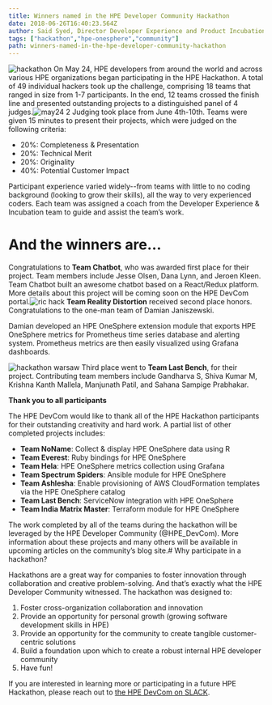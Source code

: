 ```yaml
---
title: Winners named in the HPE Developer Community Hackathon  
date: 2018-06-26T16:40:23.564Z
author: Said Syed, Director Developer Experience and Product Incubation at HPE 
tags: ["hackathon","hpe-onesphere","community"]
path: winners-named-in-the-hpe-developer-community-hackathon
---
```

![hackathon](/uploads/media/2018/6/hackathon-1530031408442.png)
On May 24, HPE developers from around the world and across various HPE organizations began participating in the HPE Hackathon. A total of 49 individual hackers took up the challenge, comprising 18 teams that ranged in size from 1-7 participants. In the end, 12 teams crossed the finish line and presented outstanding projects to a distinguished panel of 4 judges.![may24 2](/uploads/media/2018/6/may24-2-1530031551619.jpg)
Judging took place from June 4th-10th. Teams were given 15 minutes to present their projects, which were judged on the following criteria:
- 20%: Completeness & Presentation
- 20%: Technical Merit
- 20%: Originality
- 40%: Potential Customer Impact 

Participant experience varied widely--from teams with little to no coding background (looking to grow their skills), all the way to very experienced coders. Each team was assigned a coach from the Developer Experience & Incubation team to guide and assist the team’s work.

# And the winners are… 

Congratulations to **Team Chatbot**, who was awarded first place for their project. Team members include Jesse Olsen, Dana Lynn, and Jeroen Kleen. Team Chatbot built an awesome chatbot based on a React/Redux platform. More details about this project will be coming soon on the HPE DevCom portal.![ric hack](/uploads/media/2018/6/ric-hack-1530031624425.jpg)
**Team Reality Distortion** received second place honors. Congratulations to the one-man team of Damian Janiszewski.

Damian developed an HPE OneSphere extension module that exports HPE OneSphere metrics for Prometheus time series database and alerting system. Prometheus metrics are then easily visualized using Grafana dashboards.

![hackathon warsaw](/uploads/media/2018/6/image-uploaded-from-ios-1530031727049.jpg)
Third place went to **Team Last Bench**, for their project. Contributing team members include Gandharva S, Shiva Kumar M, Krishna Kanth Mallela, Manjunath Patil, and Sahana Sampige Prabhakar.

**Thank you to all participants**

The HPE DevCom would like to thank all of the HPE Hackathon participants for their outstanding creativity and hard work. A partial list of other completed projects includes:
- **Team NoName**: Collect & display HPE OneSphere data using R
- **Team Everest**: Ruby bindings for HPE OneSphere
- **Team Hela**: HPE OneSphere metrics collection using Grafana
- **Team Spectrum Spiders**: Ansible module for HPE OneSphere
- **Team Ashlesha**: Enable provisioning of AWS CloudFormation templates via the HPE OneSphere catalog
- **Team Last Bench**: ServiceNow integration with HPE OneSphere
- **Team India Matrix Master**: Terraform module for HPE OneSphere

The work completed by all of the teams during the hackathon will be leveraged by the HPE Developer Community (@HPE_DevCom). More information about these projects and many others will be available in upcoming articles on the community’s blog site.# Why participate in a hackathon?

Hackathons are a great way for companies to foster innovation through collaboration and creative problem-solving. And that’s exactly what the HPE Developer Community witnessed. The hackathon was designed to: 

1.	Foster cross-organization collaboration and innovation 
2.	Provide an opportunity for personal growth (growing software development skills in HPE)
3.	Provide an opportunity for the community to create tangible customer-centric solutions
4.	Build a foundation upon which to create a robust internal HPE developer community
5.	Have fun!

If you are interested in learning more or participating in a future HPE Hackathon, please reach out to [the HPE DevCom on SLACK](https://www.labs.hpe.com/slack). 